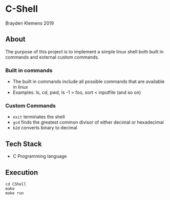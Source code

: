 # C-Shell
Brayden Klemens 2019

## About
The purpose of this project is to implement a simple linux shell both built in commands and external custom commands.

### Built in commands
- The built in commands include all possible commands that are available in linux
- Examples: ls, cd, pwd, ls -1 > foo, sort < inputfile (and so on)

### Custom Commands
- ```exit``` terminates the shell
- ```gcd``` finds the greatest common divisor of either decimal or hexadecimal
- ```b2d``` converts binary to decimal

## Tech Stack
- C Programming language

## Execution
```
cd CShell
make
make run
```


